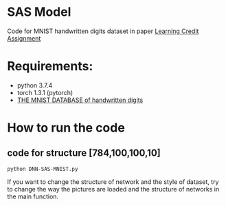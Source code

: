 # SAS Model
Code for MNIST handwritten digits dataset in paper [Learning Credit Assignment](https://arxiv.org/abs/2001.03354)
# Requirements:
* python 3.7.4 
* torch 1.3.1 (pytorch)
* [THE MNIST DATABASE of handwritten digits](http://yann.lecun.com/exdb/mnist/)
# How to run the code
## code for structure [784,100,100,10]
`
python DNN-SAS-MNIST.py
`

If you want to change the structure of network and the style of dataset, try to change the way the pictures are loaded and the structure of networks in the main function.

